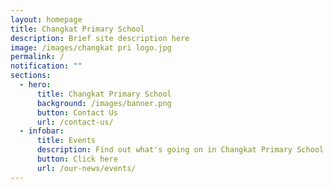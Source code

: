 ```yaml
---
layout: homepage
title: Changkat Primary School
description: Brief site description here
image: /images/changkat pri logo.jpg
permalink: /
notification: ""
sections:
  - hero:
      title: Changkat Primary School
      background: /images/banner.png
      button: Contact Us
      url: /contact-us/
  - infobar:
      title: Events
      description: Find out what's going on in Changkat Primary School!
      button: Click here
      url: /our-news/events/
---
```

